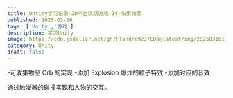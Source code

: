 ```yaml
---
title: Untity学习记录-2D平台跳跃游戏-14-收集物品
published: 2025-03-16
tags: ['Unity','游戏']
description: 学习Unity
image: https://cdn.jsdelivr.net/gh/Flandre923/CDN@latest/img/20250316134318.png
category: Unity
draft: false
---
```

-可收集物品 Orb 的实现
-添加 Explosion 爆炸的粒子特效
-添加对应的音效

通过触发器的碰撞实现和人物的交互。
